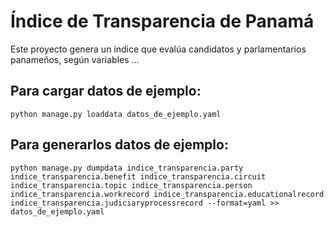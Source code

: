 Índice de Transparencia de Panamá
==============
Este proyecto genera un índice que evalúa candidatos y parlamentarios panameños, según variables ...


Para cargar datos de ejemplo:
-----------------------------
```
python manage.py loaddata datos_de_ejemplo.yaml
```


Para generarlos datos de ejemplo:
-------------
```
python manage.py dumpdata indice_transparencia.party indice_transparencia.benefit indice_transparencia.circuit indice_transparencia.topic indice_transparencia.person indice_transparencia.workrecord indice_transparencia.educationalrecord indice_transparencia.judiciaryprocessrecord --format=yaml >> datos_de_ejemplo.yaml
 ```
